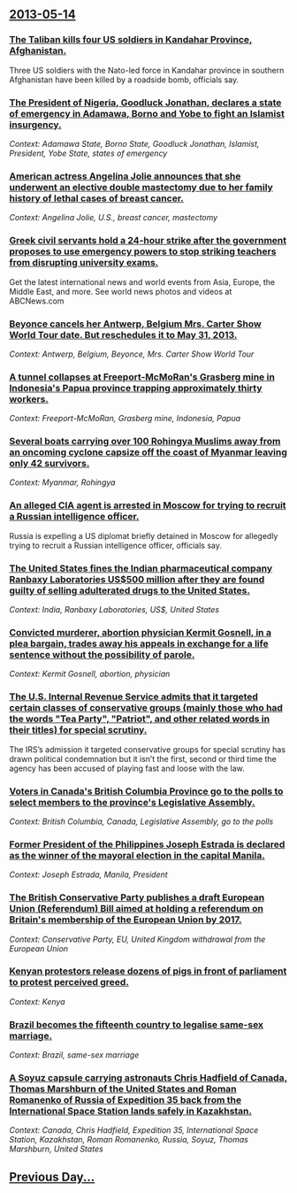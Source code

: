 ## [2013-05-14](/news/2013/05/14/index.md)

### [The Taliban kills four US soldiers in Kandahar Province, Afghanistan. ](/news/2013/05/14/the-taliban-kills-four-us-soldiers-in-kandahar-province-afghanistan.md)
Three US soldiers with the Nato-led force in Kandahar province in southern Afghanistan have been killed by a roadside bomb, officials say.

### [The President of Nigeria, Goodluck Jonathan, declares a state of emergency in Adamawa, Borno and Yobe to fight an Islamist insurgency. ](/news/2013/05/14/the-president-of-nigeria-goodluck-jonathan-declares-a-state-of-emergency-in-adamawa-borno-and-yobe-to-fight-an-islamist-insurgency.md)
_Context: Adamawa State, Borno State, Goodluck Jonathan, Islamist, President, Yobe State, states of emergency_

### [American actress Angelina Jolie announces that she underwent an elective double mastectomy due to her family history of lethal cases of breast cancer. ](/news/2013/05/14/american-actress-angelina-jolie-announces-that-she-underwent-an-elective-double-mastectomy-due-to-her-family-history-of-lethal-cases-of-brea.md)
_Context: Angelina Jolie, U.S., breast cancer, mastectomy_

### [Greek civil servants hold a 24-hour strike after the government proposes to use emergency powers to stop striking teachers from disrupting university exams. ](/news/2013/05/14/greek-civil-servants-hold-a-24-hour-strike-after-the-government-proposes-to-use-emergency-powers-to-stop-striking-teachers-from-disrupting-u.md)
Get the latest international news and world events from Asia, Europe, the Middle East, and more. See world news photos and videos at ABCNews.com

### [Beyonce cancels her Antwerp, Belgium Mrs. Carter Show World Tour date. But reschedules it to May 31, 2013.](/news/2013/05/14/beyonca-c-cancels-her-antwerp-belgium-mrs-carter-show-world-tour-date-but-reschedules-it-to-may-31-2013.md)
_Context: Antwerp, Belgium, Beyonce, Mrs. Carter Show World Tour_

### [A tunnel collapses at Freeport-McMoRan's Grasberg mine in Indonesia's Papua province trapping approximately thirty workers. ](/news/2013/05/14/a-tunnel-collapses-at-freeport-mcmoranas-grasberg-mine-in-indonesia-s-papua-province-trapping-approximately-thirty-workers.md)
_Context: Freeport-McMoRan, Grasberg mine, Indonesia, Papua_

### [Several boats carrying over 100 Rohingya Muslims away from an oncoming cyclone capsize off the coast of Myanmar leaving only 42 survivors. ](/news/2013/05/14/several-boats-carrying-over-100-rohingya-muslims-away-from-an-oncoming-cyclone-capsize-off-the-coast-of-myanmar-leaving-only-42-survivors.md)
_Context: Myanmar, Rohingya_

### [An alleged CIA agent is arrested in Moscow for trying to recruit a Russian intelligence officer. ](/news/2013/05/14/an-alleged-cia-agent-is-arrested-in-moscow-for-trying-to-recruit-a-russian-intelligence-officer.md)
Russia is expelling a US diplomat briefly detained in Moscow for allegedly trying to recruit a Russian intelligence officer, officials say.

### [The United States fines the Indian pharmaceutical company Ranbaxy Laboratories US$500 million after they are found guilty of selling adulterated drugs to the United States. ](/news/2013/05/14/the-united-states-fines-the-indian-pharmaceutical-company-ranbaxy-laboratories-us-500-million-after-they-are-found-guilty-of-selling-adulter.md)
_Context: India, Ranbaxy Laboratories, US$, United States_

### [Convicted murderer, abortion physician Kermit Gosnell, in a plea bargain, trades away his appeals in exchange for a life sentence without the possibility of parole. ](/news/2013/05/14/convicted-murderer-abortion-physician-kermit-gosnell-in-a-plea-bargain-trades-away-his-appeals-in-exchange-for-a-life-sentence-without-th.md)
_Context: Kermit Gosnell, abortion, physician_

### [The U.S. Internal Revenue Service admits that it targeted certain classes of conservative groups (mainly those who had the words "Tea Party", "Patriot", and other related words in their titles) for special scrutiny. ](/news/2013/05/14/the-u-s-internal-revenue-service-admits-that-it-targeted-certain-classes-of-conservative-groups-mainly-those-who-had-the-words-tea-party.md)
The IRS’s admission it targeted conservative groups for special scrutiny has drawn political condemnation but it isn’t the first, second or third time the agency has been accused of playing fast and loose with the law.

### [Voters in Canada's British Columbia Province go to the polls to select members to the province's Legislative Assembly. ](/news/2013/05/14/voters-in-canada-s-british-columbia-province-go-to-the-polls-to-select-members-to-the-province-s-legislative-assembly.md)
_Context: British Columbia, Canada, Legislative Assembly, go to the polls_

### [Former President of the Philippines Joseph Estrada is declared as the winner of the mayoral election in the capital Manila. ](/news/2013/05/14/former-president-of-the-philippines-joseph-estrada-is-declared-as-the-winner-of-the-mayoral-election-in-the-capital-manila.md)
_Context: Joseph Estrada, Manila, President_

### [The British Conservative Party publishes a draft European Union (Referendum) Bill aimed at holding a referendum on Britain's membership of the European Union by 2017. ](/news/2013/05/14/the-british-conservative-party-publishes-a-draft-european-union-referendum-bill-aimed-at-holding-a-referendum-on-britain-s-membership-of-t.md)
_Context: Conservative Party, EU, United Kingdom withdrawal from the European Union_

### [Kenyan protestors release dozens of pigs in front of parliament to protest perceived greed. ](/news/2013/05/14/kenyan-protestors-release-dozens-of-pigs-in-front-of-parliament-to-protest-perceived-greed.md)
_Context: Kenya_

### [Brazil becomes the fifteenth country to legalise same-sex marriage. ](/news/2013/05/14/brazil-becomes-the-fifteenth-country-to-legalise-same-sex-marriage.md)
_Context: Brazil, same-sex marriage_

### [A Soyuz capsule carrying astronauts Chris Hadfield of Canada, Thomas Marshburn of the United States and Roman Romanenko of Russia of Expedition 35 back from the International Space Station lands safely in Kazakhstan. ](/news/2013/05/14/a-soyuz-capsule-carrying-astronauts-chris-hadfield-of-canada-thomas-marshburn-of-the-united-states-and-roman-romanenko-of-russia-of-expedit.md)
_Context: Canada, Chris Hadfield, Expedition 35, International Space Station, Kazakhstan, Roman Romanenko, Russia, Soyuz, Thomas Marshburn, United States_

## [Previous Day...](/news/2013/05/13/index.md)

